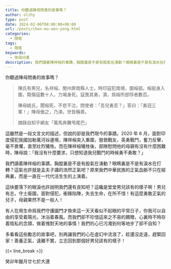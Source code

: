 ```yaml
---
title: 你聽過陳母問勇的故事嗎？
author: olzhy
type: post
date: 2024-02-06T08:00:00+08:00
url: /posts/chen-mu-wen-yong.html
categories:
  - 随笔
tags:
  - 随笔
keywords:
  - 陈母问勇
description: 我們讀着陳祥榕的事蹟，胸膛裏是不是有股氣在湧動？眼睛裏是不是有淚水在打轉？這氣也許就是孟夫子講的浩然正氣吧？原來我們中華民族的正氣血脈不只在經典裏，而是一直在一代代活生生的上演着。
---
```


你聽過陳母問勇的故事嗎？

> 陳氏有男兒，名祥榕，閔州屏南縣人士。時印寇犯南境，圍榕部。榕挺身入圍，斃傷寇數十人，力竭身死。寇畏其勇，潰，爲榕所部俘者數百。
>
> 陳母姚氏，聞榕死，不悲不泣，問使者：「吾兒勇否？」答曰：「勇冠三軍！」陳母傲之，乃涕。世皆稱善。
>
> 摘錄自知乎網友「萬馬奔騰甩尾巴」

這雖然是一段文言文的描述，但說的卻是我們現今的事蹟。2020 年 6 月，面對印度侵犯我國加勒萬河谷邊境，陳祥榕突入重圍，營救戰友，英勇戰鬥，奮力反擊，毫不畏懼，直至壯烈犧牲。而在陳祥榕犧牲後，部隊慰問他的母親有沒有什麼困難時，陳母說：「我沒有什麼要求，只想知道我兒戰鬥的時候勇不勇敢？」

我們讀着陳祥榕的事蹟，胸膛裏是不是有股氣在湧動？眼睛裏是不是有淚水在打轉？這氣也許就是孟夫子講的浩然正氣吧？原來我們中華民族的正氣血脈不只在經典裏，而是一直在一代代活生生的上演着。

這快要落下的眼淚也許說明我們還有良知吧？這纔是堂堂男兒該有的樣子啊！男兒有志，守土衛國，面對侵犯，衝鋒陷陣，失去生命，在所不惜！有這麼勇敢正氣的兒子，母親果然不是一般人！

有人在用生命爲我們守護國門才換來這一天天看似不起眼的平常日子，你我可以自由的享受着陽光，沐浴着春風。而我們卻不珍惜這來之不易的饋贈，心裏時不時存着陰私的念頭，做着愧對天地的事情！我們的心已污濁到何等地步了卻不自知？

多看看這些勵志的故事吧，別再讓我們的心在虛幻中流浪了，趁還沒走遠，趕緊回家！善養正氣，遠離不實，立志回到那個好男兒該有的樣子！

{{< line_break >}}

癸卯年臘月廿七於大連
